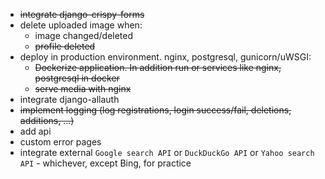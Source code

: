 * ~~integrate django-crispy-forms~~
* delete uploaded image when:
  * image changed/deleted
  * ~~profile deleted~~
* deploy in production environment. nginx, postgresql, gunicorn/uWSGI:
  * ~~Dockerize application. In addition run or services like nginx, postgresql in docker~~
  * ~~serve media with nginx~~
* integrate django-allauth
* ~~implement logging (log registrations, login success/fail, deletions, additions, ...)~~
* add api
* custom error pages
* integrate external `Google search API` or `DuckDuckGo API` or `Yahoo search API` - whichever, except Bing, for practice
